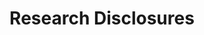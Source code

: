 ---
cost: Requires subscription
description: 'Research disclosures are a form of defensive publication, that establish
  innovations as prior art and prevent the same invention from being patented. '
last_edit: Mon, 19 Jun 2023 14:12:39 GMT
location: https://www.questel.com/patent/patent-strategy-and-administration/search-defensive-publications/
shortname: research_disclosure
title: Research Disclosures
uuid: 4c3edcaa-e3df-48ae-9780-a5a0faba02f4
---